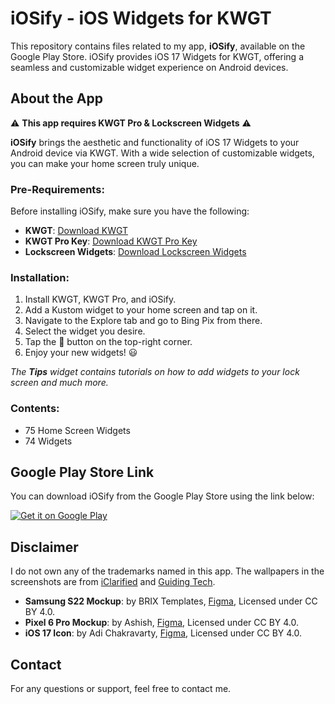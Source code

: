 # iOSify - iOS Widgets for KWGT

This repository contains files related to my app, **iOSify**, available on the Google Play Store. iOSify provides iOS 17 Widgets for KWGT, offering a seamless and customizable widget experience on Android devices.

## About the App

⚠️ **This app requires KWGT Pro & Lockscreen Widgets** ⚠️

**iOSify** brings the aesthetic and functionality of iOS 17 Widgets to your Android device via KWGT. With a wide selection of customizable widgets, you can make your home screen truly unique.

### Pre-Requirements:

Before installing iOSify, make sure you have the following:

- **KWGT**: [Download KWGT](https://play.google.com/store/apps/details?id=org.kustom.widget&hl=es&gl=US)
- **KWGT Pro Key**: [Download KWGT Pro Key](https://play.google.com/store/apps/details?id=org.kustom.widget.pro&hl=es&gl=US)
- **Lockscreen Widgets**: [Download Lockscreen Widgets](https://play.google.com/store/apps/details?id=tk.zwander.lockscreenwidgets)

### Installation:

1. Install KWGT, KWGT Pro, and iOSify.
2. Add a Kustom widget to your home screen and tap on it.
3. Navigate to the Explore tab and go to Bing Pix from there.
4. Select the widget you desire.
5. Tap the 💾 button on the top-right corner.
6. Enjoy your new widgets! 😃

*The **Tips** widget contains tutorials on how to add widgets to your lock screen and much more.*

### Contents:

- 75 Home Screen Widgets
- 74 Widgets

## Google Play Store Link

You can download iOSify from the Google Play Store using the link below:

[![Get it on Google Play](https://img.shields.io/badge/Google%20Play-Download-brightgreen)](https://play.google.com/store/apps/details?id=iosify.kustom.pack)

## Disclaimer

I do not own any of the trademarks named in this app. The wallpapers in the screenshots are from [iClarified](https://www.iclarified.com) and [Guiding Tech](https://www.guidingtech.com). 

- **Samsung S22 Mockup**: by BRIX Templates, [Figma](https://www.figma.com/community/file/1128677549740142497), Licensed under CC BY 4.0.
- **Pixel 6 Pro Mockup**: by Ashish, [Figma](https://www.figma.com/community/file/1005058345208542146), Licensed under CC BY 4.0.
- **iOS 17 Icon**: by Adi Chakravarty, [Figma](https://www.figma.com/community/file/1253436284170910973/ios-17-widgets), Licensed under CC BY 4.0.

## Contact

For any questions or support, feel free to contact me.
